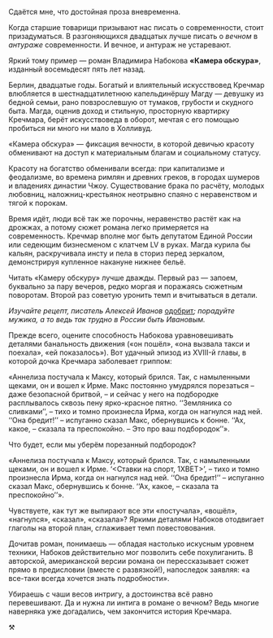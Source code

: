 
Сдаётся мне, что достойная проза вневременна.

Когда старшие товарищи призывают нас писать о современности, стоит призадуматься. В разгоняющихся двадцатых лучше писать о _вечном_ в _антураже_ современности. И вечное, и антураж не устаревают.

Яркий тому пример — роман Владимира Набокова **«Камера обскура»**, изданный восемьдесят пять лет назад.

Берлин, двадцатые годы. Богатый и влиятельный искусствовед Кречмар влюбляется в шестнадцатилетнюю капельдинёршу Магду — девушку из бедной семьи, рано повзрослевшую от тумаков, грубости и скудного быта. Магда, оценив доход и стильную, просторную квартирку Кречмара, берёт искусствоведа в оборот, мечтая с его помощью пробиться ни много ни мало в Холливуд.

«Камера обскура» — фиксация вечности, в которой девичью красоту обменивают на доступ к материальным благам и социальному статусу.

Красоту на богатство обменивали всегда: при капитализме и феодализме, во времена римлян и древних греков, в городах шумеров и владениях династии Чжоу. Существование брака по расчёту, молодых любовниц, наложниц-крестьянок неотрывно спаяно с неравенством и тягой к порокам.

Время идёт, люди всё так же порочны, неравенство растёт как на дрожжах, а потому сюжет романа легко примеряется на современность. Кречмар вполне мог быть депутатом Единой России или седеющим бизнесменом с клатчем LV в руках. Магда курила бы кальян, раскручивала инсту и пела в сториз перед зеркалом, демонстрируя купленное накануне нижнее бельё.

Читать «Камеру обскуру» лучше дважды. Первый раз — запоем, буквально за пару вечеров, редко моргая и поражаясь сюжетным поворотам. Второй раз советую уронить темп и вчитываться в детали.

_Изучайте рецепт, писатель Алексей Иванов_ [одобрит][1]_; порадуйте мужика, а то ведь так трудно в России быть Ивановым._

Прежде всего, оцените способность Набокова уравновешивать деталями банальность движения («он пошёл», «она вызвала такси и поехала», «ей показалось»). Вот удачный эпизод из XVIII-й главы, в которой дочка Кречмара заболевает гриппом:

«Аннелиза постучала к Максу, который брился. Так, с намыленными щеками, он и вошел к Ирме. Макс постоянно умудрялся порезаться – даже безопасной бритвой, – и сейчас у него на подбородке расплывалось сквозь пену ярко-красное пятно. ‘‘Земляника со сливками’’, – тихо и томно произнесла Ирма, когда он нагнулся над ней. ‘‘Она бредит!’’ – испуганно сказал Макс, обернувшись к бонне. ‘‘Ах, какое, – сказала та преспокойно. – Это про ваш подбородок’’».

Что будет, если мы уберём порезанный подбородок?

«Аннелиза постучала к Максу, который брился. Так, с намыленными щеками, он и вошел к Ирме. ‘\<Ставки на спорт, 1XBET\>’, – тихо и томно произнесла Ирма, когда он нагнулся над ней. ‘‘Она бредит!’’ – испуганно сказал Макс, обернувшись к бонне. ‘‘Ах, какое, – сказала та преспокойно’’».

Чувствуете, как тут же выпирают все эти «постучала», «вошёл», «нагнулся», «сказал», «сказала»? Яркими деталями Набоков отодвигает глаголы на второй план, сглаживает темп повестовования.

Дочитав роман, понимаешь — обладая настолько искусным уровнем техники, Набоков действительно мог позволить себе похулиганить. В авторской, американской версии романа он перессказывает сюжет прямо в предисловии (вместе с развязкой!), напоследок заявляя: «а все-таки всегда хочется знать подробности».

Убираешь с чаши весов интригу, а достоинства всё равно перевешивают. Да и нужна ли интига в романе о вечном? Ведь многие наверняка уже догадались, чем закончится история Кречмара.

⚒︎

[1]:	https://ibb.co/88jtV4H